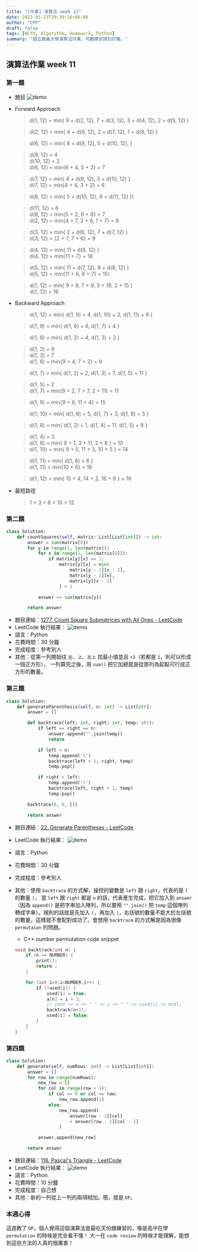 ```yaml
---
title: "[作業] 演算法 week 11"
date: 2022-05-23T20:39:16+08:00
author: "CPP"
draft: false
tags: [NCYU, Algorithm, Homework, Python]
summary: "國立嘉義大學演算法作業，可觀摩但請勿抄襲。"
---
```


## 演算法作業 week 11
### 第一題
* 題目
    ![demo](https://i.imgur.com/qnzsIEZ.png)

* Forward Approach
    > d(1, 12) = min{
        9 + d(2, 12),
        7 + d(3, 12),
        3 + d(4, 12),
        2 + d(5, 12)
    }

    > d(2, 12) = min{
        4 + d(6, 12),
        2 + d(7, 12),
        1 + d(8, 12)
    }

    > d(6, 12) = min{
        6 + d(9, 12),
        5 + d(10, 12),
    }

    > d(9, 12) = 4\
    > d(10, 12) = 2\
    > d(6, 12) = min{6 + 4, 5 + 2} = 7

    > d(7, 12) = min{
        4 + d(9, 12),
        3 + d(10, 12)
    }\
    > d(7, 12) = min{4 + 4, 3 + 2} = 6

    > d(8, 12) = min{
        5 + d(10, 12),
        6 + d(11, 12)
    }\

    > d(11, 12) = 6\
    > d(8, 12) = min{5 + 2, 6 + 6} = 7\
    > d(2, 12) = min{4 + 7, 2 + 6, 1 + 7} = 8

    > d(3, 12) = min{
        2 + d(6, 12),
        7 + d(7, 12)
    }\
    > d(3, 12) = {2 + 7, 7 + 6} = 9

    > d(4, 12) = min{
        11 + d(8, 12)
    }\
    > d(4, 12) = min{11 + 7} = 18

    > d(5, 12) = min{
        11 + d(7, 12),
        8 + d(8, 12)
    }\
    > d(5, 12) = min{11 + 6, 8 + 7} = 15\

    > d(1, 12) = min{
        9 + 8,
        7 + 9,
        3 + 18,
        2 + 15
    }\
    > d(1, 12) = 16

* Backward Approach
    > d(1, 12) = min{
        d(1, 9) + 4,
        d(1, 10) + 2,
        d(1, 11) + 6
    }

    > d(1, 9) = min{
        d(1, 6) + 6,
        d(1, 7) + 4
    }

    > d(1, 6) = min{
        d(1, 2) + 4,
        d(1, 3) + 2
    }

    > d(1, 2) = 9\
    > d(1, 3) = 7\
    > d(1, 6) = min{9 + 4, 7 + 2} = 9

    > d(1, 7) = min{
        d(1, 2) + 2,
        d(1, 3) + 7,
        d(1, 5) + 11
    }

    > d(1, 5) = 2\
    > d(1, 7) = min{9 + 2, 7 + 7, 2 + 11} = 11

    > d(1, 9) = min{9 + 6, 11 + 4} = 15

    > d(1, 10) = min{
        d(1, 6) + 5,
        d(1, 7) + 3,
        d(1, 8) + 5
    }

    > d(1, 8) = min{
        d(1, 2) + 1,
        d(1, 4) + 11,
        d(1, 5) + 8
    }

    > d(1, 4) = 3\
    > d(1, 8) = min{
        9 + 1,
        3 + 11,
        2 + 8
    } = 10\
    > d(1, 10) = min{
        9 + 5,
        11 + 3,
        10 + 5
    } = 14

    > d(1, 11) = min{
        d(1, 8) + 6
    }\
    > d(1, 11) = min{10 + 6} = 16

    > d(1, 12) = min{
        15 + 4,
        14 + 2,
        16 + 6
    } = 16

* 最短路徑
    > 1 > 3 > 6 > 10 > 12

### 第二題
```python
class Solution:
    def countSquares(self, matrix: List[List[int]]) -> int:
        answer = sum(matrix[0])
        for y in range(1, len(matrix)):
            for x in range(1, len(matrix[0])):
                if matrix[y][x] == 1:
                    matrix[y][x] = min(
                        matrix[y - 1][x - 1],
                        matrix[y - 1][x],
                        matrix[y][x - 1]
                    ) + 1

            answer += sum(matrix[y])

        return answer
```

* 題目連結：[1277. Count Square Submatrices with All Ones - LeetCode](https://leetcode.com/problems/count-square-submatrices-with-all-ones/)
* LeetCode 執行結果： ![demo](/images/leetcode_1277_result.png)
* 語言：Python
* 花費時間：30 分鐘
* 完成程度：參考別人
* 其他：從第一列開始往 `左`、`上`、`左上` 找最小值並且 `+1`（若都是 `1`，則可以形成一個正方形），
一列算完之後，用 `sum()` 把它加總就是從那列為起點可行成正方形的數量。

### 第三題
```python
class Solution:
    def generateParenthesis(self, n: int) -> List[str]:
        answer = []

        def backtrace(left: int, right: int, temp: str):
            if left == right == n:
                answer.append("".join(temp))
                return

            if left < n:
                temp.append('(')
                backtrace(left + 1, right, temp)
                temp.pop()

            if right < left:
                temp.append(')')
                backtrace(left, right + 1, temp)
                temp.pop()

        backtrace(0, 0, [])

        return answer
```

* 題目連結：[22. Generate Parentheses - LeetCode](https://leetcode.com/problems/generate-parentheses/)
* LeetCode 執行結果： ![demo](/images/leetcode_22_result_with_backtrace.png)
* 語言：Python
* 花費時間：30 分鐘
* 完成程度：參考別人
* 其他：使用 `backtrace` 的方式解，操控的變數是 `left` 跟 `right`，代表的是 `(` 的數量 `)`，
當 `left` 跟 `right` 都是 `n` 的話，代表產生完成，把它加入到 `answer`（因為 `append()` 是把字串加入陣列，所以要用 `"".join()` 把 `temp` 這個陣列轉成字串）。規則的話就是先加入 `(`，再加入 `)`，右括號的數量不能大於左括號的數量，這樣就不會配對成功了。會想用 `backtrace` 的方式解是因為很像 `permutaion` 的問題。

    * C++ number permutation code snippet
    ```c++
    void backtrack(int n) {
        if (n == NUMBER) {
            print();
            return ;
        }

        for (int i=0;i<NUMBER;i++) {
            if (!used[i]) {
                used[i] = true;
                a[n] = i + 1;
                // cout << n << " " << i << " " << used[i] << endl;
                backtrack(n+1);
                used[i] = false;
            }
        }
    }
    ```

### 第四題
```python
class Solution:
    def generate(self, numRows: int) -> List[List[int]]:
        answer = []
        for row in range(numRows):
            new_row = []
            for col in range(row + 1):
                if col == 0 or col == row:
                    new_row.append(1)
                else:
                    new_row.append(
                        answer[row - 1][col]
                        + answer[row - 1][col - 1]
                    )

            answer.append(new_row)

        return answer
```

* 題目連結：[118. Pascal's Triangle - LeetCode](https://leetcode.com/problems/pascals-triangle/)
* LeetCode 執行結果： ![demo](/images/leetcode_118_result.png)
* 語言：Python
* 花費時間：10 分鐘
* 完成程度：自己想
* 其他：新的一列從上一列的兩項相加。嗯，就是 `DP`。

### 本週心得
這週教了 `DP`，個人覺得這個演算法是最吃天份跟練習的，像是高中在學 `permutation` 的時候是完全看不懂！
大一在 `code review` 的時候才能理解，能想到這些方法的人真的很厲害！ 
